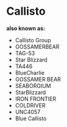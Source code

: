 # Callisto

**also known as:**
- Callisto Group
- GOSSAMERBEAR
- TAG-53
- Star Blizzard
- TA446
- BlueCharlie
- GOSSAMER BEAR
- SEABORGIUM
- StarBlizzard
- IRON FRONTIER
- COLDRIVER
- UNC4057
- Blue Callisto
